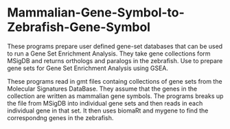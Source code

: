 # Mammalian-Gene-Symbol-to-Zebrafish-Gene-Symbol
These programs prepare user defined gene-set databases that can be used to run a Gene Set Enrichment Analysis. 
They take gene collections form MSigDB and returns orthologs and paralogs in the zebrafish. 
Use to prepare gene sets for Gene Set Enrichment Analysis using GSEA. 

These programs read in gmt files containg collections of gene sets from the Molecular Signatures DataBase. They assume that 
the genes in the collection are written as mammalian gene symbols. The programs breaks up the file from MSigDB into individual gene sets
and then reads in each individual gene in that set. It then uses biomaRt and mygene to find the correspondng genes in the zebrafish. 


